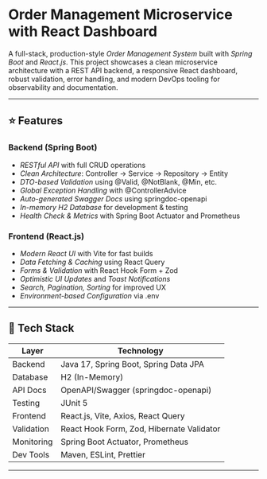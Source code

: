 # Order Management Microservice with React Dashboard

A full-stack, production-style *Order Management System* built with *Spring Boot* and *React.js*. This project showcases a clean microservice architecture with a REST API backend, a responsive React dashboard, robust validation, error handling, and modern DevOps tooling for observability and documentation.

---

## ⭐ Features

### Backend (Spring Boot)
- *RESTful API* with full CRUD operations
- *Clean Architecture*: Controller → Service → Repository → Entity
- *DTO-based Validation* using @Valid, @NotBlank, @Min, etc.
- *Global Exception Handling* with @ControllerAdvice
- *Auto-generated Swagger Docs* using springdoc-openapi
- *In-memory H2 Database* for development & testing
- *Health Check & Metrics* with Spring Boot Actuator and Prometheus

### Frontend (React.js)
- *Modern React UI* with Vite for fast builds
- *Data Fetching & Caching* using React Query
- *Forms & Validation* with React Hook Form + Zod
- *Optimistic UI Updates* and *Toast Notifications*
- *Search, Pagination, Sorting* for improved UX
- *Environment-based Configuration* via .env

---

## 🧱 Tech Stack

| Layer        | Technology                       |
|--------------|----------------------------------|
| Backend      | Java 17, Spring Boot, Spring Data JPA |
| Database     | H2 (In-Memory)                   |
| API Docs     | OpenAPI/Swagger (springdoc-openapi) |
| Testing      | JUnit 5                          |
| Frontend     | React.js, Vite, Axios, React Query |
| Validation   | React Hook Form, Zod, Hibernate Validator |
| Monitoring   | Spring Boot Actuator, Prometheus |
| Dev Tools    | Maven, ESLint, Prettier          |

---